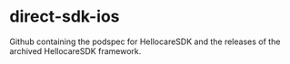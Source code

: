# direct-sdk-ios

Github containing the podspec for HellocareSDK and the releases of the archived HellocareSDK framework.
